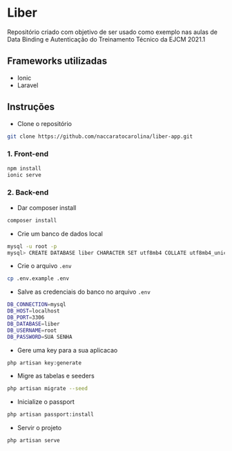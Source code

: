 # Liber
Repositório criado com objetivo de ser usado como exemplo nas aulas de Data Binding e Autenticação do Treinamento Técnico da EJCM 2021.1

## Frameworks utilizadas
- Ionic
- Laravel

## Instruções
* Clone o repositório
```bash
git clone https://github.com/naccaratocarolina/liber-app.git
```

### 1. Front-end
```bash
npm install
ionic serve
```

### 2. Back-end
* Dar composer install
```bash
composer install
```

* Crie um banco de dados local
```bash
mysql -u root -p
mysql> CREATE DATABASE liber CHARACTER SET utf8mb4 COLLATE utf8mb4_unicode_ci;
```

* Crie o arquivo ```.env```
```bash
cp .env.example .env
```

* Salve as credenciais do banco no arquivo ```.env```
```bash
DB_CONNECTION=mysql
DB_HOST=localhost
DB_PORT=3306
DB_DATABASE=liber
DB_USERNAME=root
DB_PASSWORD=SUA SENHA
```
* Gere uma key para a sua aplicacao
```bash
php artisan key:generate
```

* Migre as tabelas e seeders
```bash
php artisan migrate --seed
```

* Inicialize o passport
```bash
php artisan passport:install
```

* Servir o projeto
```bash
php artisan serve
```
